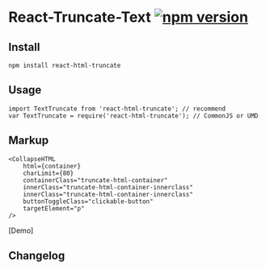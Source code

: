 # React-Truncate-Text [![npm version](https://badge.fury.io/js/react-text-truncate.svg)](https://badge.fury.io/js/react-text-truncate)

## Install

```
npm install react-html-truncate
```

## Usage

```
import TextTruncate from 'react-html-truncate'; // recommend
var TextTruncate = require('react-html-truncate'); // CommonJS or UMD
```

## Markup

```
<CollapseHTML
	html={container}
	charLimit={80}
	containerClass="truncate-html-container"
	innerClass="truncate-html-container-innerclass"
	innerClass="truncate-html-container-innerclass"
	buttonToggleClass="clickable-button"
	targetElement="p"
/>
```

[Demo]


## Changelog
